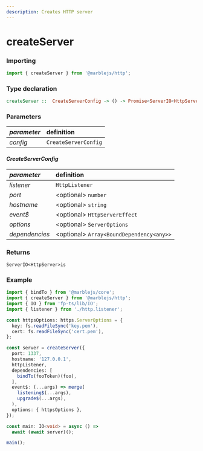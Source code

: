 ```yaml
---
description: Creates HTTP server
---
```


# createServer

### I**mporting**

```typescript
import { createServer } from '@marblejs/http';
```

### **Type declaration**

```haskell
createServer ::  CreateServerConfig -> () -> Promise<ServerIO<HttpServer>>
```

### **Parameters**

| _parameter_ | definition |
| :--- | :--- |
| _config_ | `CreateServerConfig` |

#### _**CreateServerConfig**_

| _parameter_ | definition |
| :--- | :--- |
| _listener_ | `HttpListener` |
| _port_ | &lt;optional&gt; `number` |
| _hostname_ | &lt;optional&gt; `string` |
| _event$_ | &lt;optional&gt; `HttpServerEffect` |
| _options_ | &lt;optional&gt; `ServerOptions` |
| _dependencies_ | &lt;optional&gt; `Array<BoundDependency<any>>` |

### Returns

`ServerIO<HttpServer>is` 

### **Example**

```typescript
import { bindTo } from '@marblejs/core';
import { createServer } from '@marblejs/http';
import { IO } from 'fp-ts/lib/IO';
import { listener } from './http.listener';

const httpsOptions: https.ServerOptions = {
  key: fs.readFileSync('key.pem'),
  cert: fs.readFileSync('cert.pem'),
};

const server = createServer({
  port: 1337,
  hostname: '127.0.0.1',
  httpListener,
  dependencies: [
    bindTo(fooToken)(foo),
  ],
  event$: (...args) => merge(
    listening$(...args),
    upgrade$(...args),
  ),
  options: { httpsOptions },
});

const main: IO<void> = async () =>
  await (await server)();

main();
```

